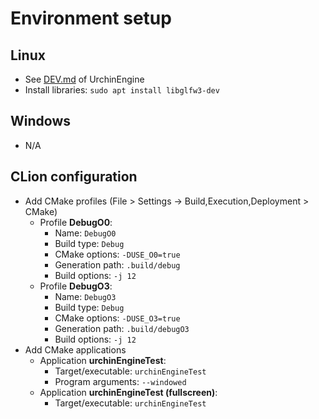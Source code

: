 # Environment setup
## Linux
* See [DEV.md](https://github.com/petitg1987/urchinEngine/blob/master/DEV.md) of UrchinEngine
* Install libraries: `sudo apt install libglfw3-dev`

## Windows
* N/A

## CLion configuration
* Add CMake profiles (File > Settings -> Build,Execution,Deployment > CMake)
  * Profile **DebugO0**:
    * Name: `DebugO0`
    * Build type: `Debug`
    * CMake options: `-DUSE_O0=true`
    * Generation path: `.build/debug`
    * Build options: `-j 12`
  * Profile **DebugO3**:
    * Name: `DebugO3`
    * Build type: `Debug`
    * CMake options: `-DUSE_O3=true`
    * Generation path: `.build/debugO3`
    * Build options: `-j 12`
* Add CMake applications
  * Application **urchinEngineTest**:
    * Target/executable: `urchinEngineTest`
    * Program arguments: `--windowed`
  * Application **urchinEngineTest (fullscreen)**:
    * Target/executable: `urchinEngineTest`
